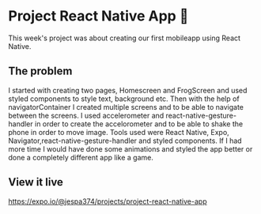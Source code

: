 # Project React Native App 📱

This week's project was about creating our first mobileapp using React Native.

## The problem

I started with creating two pages, Homescreen and FrogScreen and used styled components to style text, background etc. Then with the help of navigatorContainer I created multiple screens and to be able to navigate between the screens. I used accelerometer and react-native-gesture-handler in order to create the accelorometer and to be able to shake the phone in order to move image.  Tools used were React Native, Expo, Navigator,react-native-gesture-handler and styled components. If I had more time I would have done some animations and styled the app better or done a completely different app like a game.

## View it live

https://expo.io/@jespa374/projects/project-react-native-app
